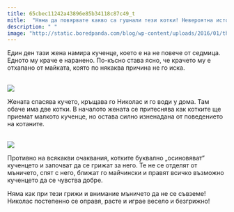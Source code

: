 ```yaml
---
title: 65cbec11242a43896e85b34118c87c49_t
mitle:  "Няма да повярвате какво са гушнали тези котки! Невероятна история!"
description: " "
image: "http://static.boredpanda.com/blog/wp-content/uploads/2016/01/three-legged-puppy-raised-by-cats-nicolas-coverimage.jpg"
---
```


<p>   </p><p>Един ден тази жена намира кученце, което е на не повече от седмица. Едното му краче е наранено. По-късно става ясно, че крачето му е отхапано от майката, която по някаква причина не го иска.</p> <p> <br/><img src="http://static.boredpanda.com/blog/wp-content/uploads/2016/01/three-legged-puppy-raised-by-cats-nicolas-coverimage.jpg"/><br/> </p><p>Жената спасява кучето, кръщава го Николас и го води у дома. Там обаче има две котки. В началото жената се притеснява как котките ще приемат малкото кученце, но остава силно изненадана от поведението на котаните.</p><p></p>    <div id="SC_TBlock_456377" class="SC_TBlock"> </div><p></p><p></p> <p> <br/><img src="http://static.boredpanda.com/blog/wp-content/uploads/2016/01/pupis-7__700.jpg"/><br/></p> <p>Противно на всякакви очаквания, котките буквално „осиновяват“ кученцето и започват да се грижат за него. Те не се отделят от мъничето, спят с него, ближат го майчински и правят всичко възможно кученцето да се чувства добре.</p> <p>Няма как при тези грижи и внимание мъничето да не се съвземе! Николас постепенно се оправя, расте и играе весело и безгрижно!</p>  <p>    </p><div id="SC_TBlock_456377" class="SC_TBlock"> </div><p></p>             <i></i><i></i>        